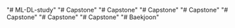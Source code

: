 "# ML-DL-study" 
"# Capstone" 
"# Capstone" 
"# Capstone" 
"# Capstone" 
"# Capstone" 
"# Capstone" 
"# Capstone" 
"# Baekjoon" 
